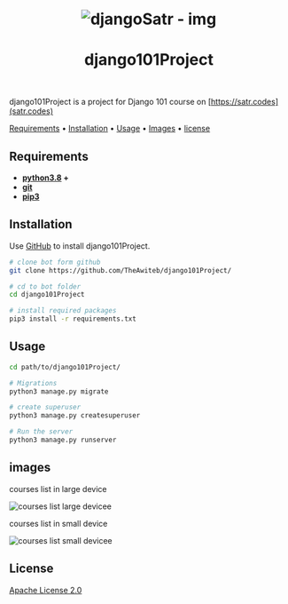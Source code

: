 <div align="center">
<h1 >
<br>
<a><img src="https://www.logosurfer.com/wp-content/uploads/2018/03/django-logo_0.png" alt="djangoSatr - img"></a>
<br>

# django101Project

<br>
</h1>
</div>

django101Project is a project for Django 101 course on [https://satr.codes](satr.codes)

[Requirements](#Requirements)
•
[Installation](#Installation)
•
[Usage](#Usage)
•
[Images](#Images)
•
[license](#License)

## Requirements
* **[python3.8](https://www.python.org/downloads/) +**
* **[git](https://git-scm.com/)**
* **[pip3](https://pip.pypa.io/en/stable/installation/)**

## Installation

Use [GitHub](https://github.com) to install django101Project.

```bash
# clone bot form github
git clone https://github.com/TheAwiteb/django101Project/

# cd to bot folder
cd django101Project

# install required packages
pip3 install -r requirements.txt
```

## Usage
```bash
cd path/to/django101Project/

# Migrations
python3 manage.py migrate

# create superuser 
python3 manage.py createsuperuser

# Run the server
python3 manage.py runserver 
```

## images

courses list in large device

![courses list large devicee]()

courses list in small device

![courses list small devicee]()

## License
[Apache License 2.0](https://www.apache.org/licenses/LICENSE-2.0.html)